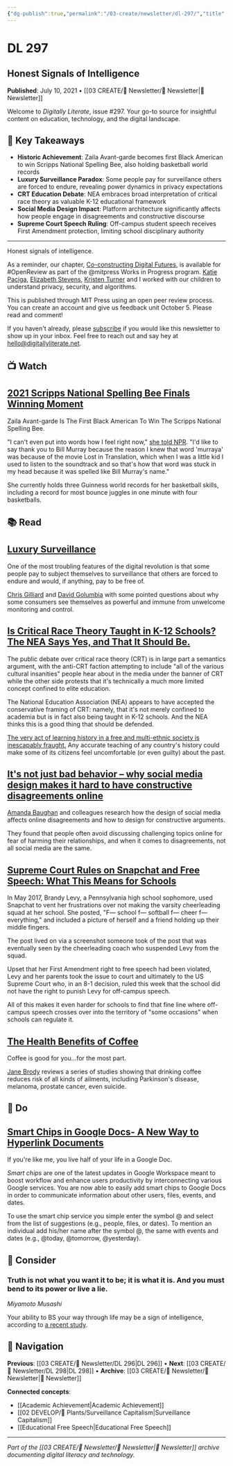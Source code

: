 ```yaml
---
{"dg-publish":true,"permalink":"/03-create/newsletter/dl-297/","title":"Honest Signals of Intelligence","tags":["digital-futures-research","spelling-bee-achievement","luxury-surveillance","critical-race-theory-education","social-media-design","supreme-court-free-speech","coffee-health-benefits","google-workspace-features","intelligence-bs-ability"],"created":"2021-07-10","updated":"2025-07-31"}
---
```



# DL 297
## Honest Signals of Intelligence

**Published**: July 10, 2021 • [[03 CREATE/📧 Newsletter/📧 Newsletter\|📧 Newsletter]]

Welcome to *Digitally Literate*, issue #297. Your go-to source for insightful content on education, technology, and the digital landscape.

## 🔖 Key Takeaways
- **Historic Achievement**: Zaila Avant-garde becomes first Black American to win Scripps National Spelling Bee, also holding basketball world records
- **Luxury Surveillance Paradox**: Some people pay for surveillance others are forced to endure, revealing power dynamics in privacy expectations
- **CRT Education Debate**: NEA embraces broad interpretation of critical race theory as valuable K-12 educational framework
- **Social Media Design Impact**: Platform architecture significantly affects how people engage in disagreements and constructive discourse
- **Supreme Court Speech Ruling**: Off-campus student speech receives First Amendment protection, limiting school disciplinary authority

---

Honest signals of intelligence.

As a reminder, our chapter, [Co-constructing Digital Futures](https://wip.mitpress.mit.edu/pub/co-constructing-digital-futures/release/1?readingCollection=646d0673), is available for #OpenReview as part of the @mitpress Works in Progress program. [Katie Paciga](https://mobile.twitter.com/kpaciga), [Elizabeth Stevens](https://mobile.twitter.com/eystevens), [Kristen Turner](https://twinlifehavingitall.blogspot.com/) and I worked with our children to understand privacy, security, and algorithms.

This is published through MIT Press using an open peer review process. You can create an account and give us feedback unit October 5. Please read and comment!

If you haven't already, please [subscribe](https://digitallyliterate.net/subscribe/) if you would like this newsletter to show up in your inbox. Feel free to reach out and say hey at [hello@digitallyliterate.net](mailto:hello@digitallyliterate.net).

## 📺 Watch

## [2021 Scripps National Spelling Bee Finals Winning Moment](https://www.youtube.com/watch?v=mP3GeqONIS0)

Zaila Avant-garde Is The First Black American To Win The Scripps National Spelling Bee.

"I can't even put into words how I feel right now," [she told NPR](https://www.npr.org/2021-07-09/1014512199/zaila-avant-garde-makes-history-with-scripps-spelling-bee-win?t=1625835794405). "I'd like to say thank you to Bill Murray because the reason I knew that word 'murraya' was because of the movie Lost in Translation, which when I was a little kid I used to listen to the soundtrack and so that's how that word was stuck in my head because it was spelled like Bill Murray's name."

She currently holds three Guinness world records for her basketball skills, including a record for most bounce juggles in one minute with four basketballs.

## 📚 Read

## [Luxury Surveillance](https://reallifemag.com/luxury-surveillance/)

One of the most troubling features of the digital revolution is that some people pay to subject themselves to surveillance that others are forced to endure and would, if anything, pay to be free of.

[Chris Gilliard](https://twitter.com/hypervisible) and [David Golumbia](https://twitter.com/dgolumbia) with some pointed questions about why some consumers see themselves as powerful and immune from unwelcome monitoring and control.

## [Is Critical Race Theory Taught in K-12 Schools? The NEA Says Yes, and That It Should Be.](https://reason.com/2021-07-06/critical-race-theory-nea-taught-in-schools/)

The public debate over critical race theory (CRT) is in large part a semantics argument, with the anti-CRT faction attempting to include "all of the various cultural insanities" people hear about in the media under the banner of CRT while the other side protests that it's technically a much more limited concept confined to elite education.

The National Education Association (NEA) appears to have accepted the conservative framing of CRT: namely, that it's not merely confined to academia but is in fact also being taught in K-12 schools. And the NEA thinks this is a good thing that should be defended.

[The very act of learning history in a free and multi-ethnic society is inescapably fraught.](https://www.nytimes.com/2021-07-05/opinion/we-disagree-on-a-lot-of-things-except-the-danger-of-anti-critical-race-theory-laws.html) Any accurate teaching of any country's history could make some of its citizens feel uncomfortable (or even guilty) about the past.

## [It's not just bad behavior – why social media design makes it hard to have constructive disagreements online](https://theconversation.com/its-not-just-bad-behavior-why-social-media-design-makes-it-hard-to-have-constructive-disagreements-online-161337)

[Amanda Baughan](https://www.amandabaughan.com/) and colleagues research how the design of social media affects online disagreements and how to design for constructive arguments.

They found that people often avoid discussing challenging topics online for fear of harming their relationships, and when it comes to disagreements, not all social media are the same.

## [Supreme Court Rules on Snapchat and Free Speech: What This Means for Schools](https://www.cybercivics.com/single-post/supreme-court-rules-on-snapchat-and-free-speech-what-this-means-for-schools)

In May 2017, Brandy Levy, a Pennsylvania high school sophomore, used Snapchat to vent her frustrations over not making the varsity cheerleading squad at her school. She posted, "F— school f— softball f— cheer f— everything," and included a picture of herself and a friend holding up their middle fingers.

The post lived on via a screenshot someone took of the post that was eventually seen by the cheerleading coach who suspended Levy from the squad.

Upset that her First Amendment right to free speech had been violated, Levy and her parents took the issue to court and ultimately to the US Supreme Court who, in an 8-1 decision, ruled this week that the school did not have the right to punish Levy for off-campus speech.

All of this makes it even harder for schools to find that fine line where off-campus speech crosses over into the territory of "some occasions" when schools can regulate it.

## [The Health Benefits of Coffee](https://www.nytimes.com/2021-06-14/well/eat/coffee-health-benefits.html?referringSource=articleShare)

Coffee is good for you...for the most part.

[Jane Brody](https://www.janebrody.net/) reviews a series of studies showing that drinking coffee reduces risk of all kinds of ailments, including Parkinson's disease, melanoma, prostate cancer, even suicide.

## 🔨 Do

## [Smart Chips in Google Docs- A New Way to Hyperlink Documents](https://www.theverge.com/2021-05-18/22440226/google-workspace-smart-canvas-features-docs-updates)

If you're like me, you live half of your life in a Google Doc.

*Smart chips* are one of the latest updates in Google Workspace meant to boost workflow and enhance users productivity by interconnecting various Google services. You are now able to easily add smart chips to Google Docs in order to communicate information about other users, files, events, and dates.

To use the smart chip service you simple enter the symbol @ and select from the list of suggestions (e.g., people, files, or dates). To mention an individual add his/her name after the symbol @, the same with events and dates (e.g., @today, @tomorrow, @yesterday).

## 🤔 Consider

### Truth is not what you want it to be; it is what it is. And you must bend to its power or live a lie.

*Miyamoto Musashi*

Your ability to BS your way through life may be a sign of intelligence, according to [a recent study](https://journals.sagepub.com/doi/full/10.1177/14747049211000317).

## 🔗 Navigation

**Previous**: [[03 CREATE/📧 Newsletter/DL 296\|DL 296]] • **Next**: [[03 CREATE/📧 Newsletter/DL 298\|DL 298]] • **Archive**: [[03 CREATE/📧 Newsletter/📧 Newsletter\|📧 Newsletter]]

**Connected concepts**:
- [[Academic Achievement\|Academic Achievement]]
- [[02 DEVELOP/🌿 Plants/Surveillance Capitalism\|Surveillance Capitalism]]
- [[Educational Free Speech\|Educational Free Speech]]

---

*Part of the [[03 CREATE/📧 Newsletter/📧 Newsletter\|📧 Newsletter]] archive documenting digital literacy and technology.*
